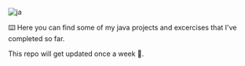 
![ja](https://user-images.githubusercontent.com/102225911/195856300-a7492edc-bff3-454a-af37-169e24a9ecb6.png)



:keyboard: Here you can find some of my java projects and excercises that I've completed so far.


This repo will get updated once a week :repeat:.
